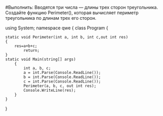 #Выполнить: Вводятся три числа — длины трех сторон треугольника. Создайте функцию Perimeter(), которая вычисляет периметр треугольника по длинам трех его сторон.

using System;
namespace qwe
{
    class Program
    {
        
    static void Perimeter(int a, int b, int c,out int res)
    {
        res=a+b+c;
            return;
    }
    static void Main(string[] args)
        {
            int a, b, c;
            a = int.Parse(Console.ReadLine());
            b = int.Parse(Console.ReadLine());
            c = int.Parse(Console.ReadLine());
            Perimeter(a, b, c, out int res);
            Console.WriteLine(res);
        }
    }
}
